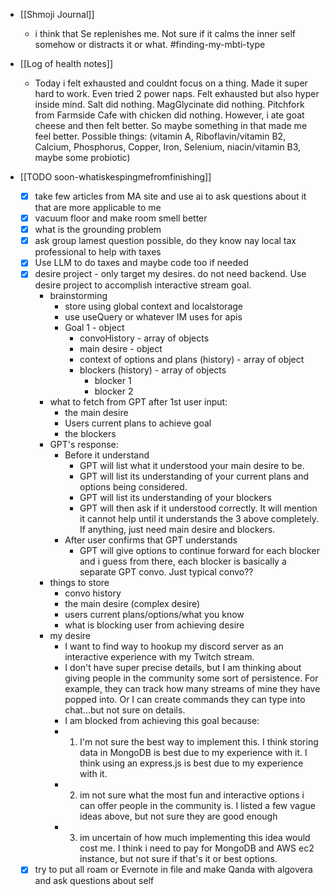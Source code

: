   * [[Shmoji Journal]]
    * i think that Se replenishes me. Not sure if it calms the inner self somehow or distracts it or what. #finding-my-mbti-type


  * [[Log of health notes]]
    * Today i felt exhausted and couldnt focus on a thing. Made it super hard to work. Even tried 2 power naps. Felt exhausted but also hyper inside mind. Salt did nothing. MagGlycinate did nothing. Pitchfork from Farmside Cafe with chicken did nothing. However, i ate goat cheese and then felt better. So maybe something in that made me feel better. Possible things: (vitamin A, Riboflavin/vitamin B2, Calcium, Phosphorus, Copper, Iron, Selenium, niacin/vitamin B3, maybe some probiotic)
  * [[TODO soon-whatiskespingmefromfinishing]]
    * [x] take few articles from MA site and use ai to ask questions about it that are more applicable to me
    * [x] vacuum floor and make room smell better
    * [x] what is the grounding problem
    * [x] ask group lamest question possible, do they know nay local tax professional to help with taxes
    * [x] Use LLM to do taxes and maybe code too if needed
    * [x] desire project - only target my desires. do not need backend. Use desire project to accomplish interactive stream goal.
      * brainstorming
        * store using global context and localstorage
        * use useQuery or whatever IM uses for apis
        * Goal 1 - object
          * convoHistory - array of objects
          * main desire - object
          * context of options and plans (history) - array of object
          * blockers (history) - array of objects
            * blocker 1
            * blocker 2
      * what to fetch from GPT after 1st user input:
        * the main desire
        * Users current plans to achieve goal
        * the blockers
      * GPT's response:
        * Before it understand
          * GPT will list what it understood your main desire to be.
          * GPT will list its understanding of your current plans and options being considered.
          * GPT will list its understanding of your blockers
          * GPT will then ask if it understood correctly. It will mention it cannot help until it understands the 3 above completely. If anything, just need main desire and blockers.
        * After user confirms that GPT understands
          * GPT will give options to continue forward for each blocker and i guess from there, each blocker is basically a separate GPT convo. Just typical convo??
      * things to store
        * convo history
        * the main desire (complex desire)
        * users current plans/options/what you know
        * what is blocking user from achieving desire
      * my desire
        * I want to find way to hookup my discord server as an interactive experience with my Twitch stream.
        * I don't have super precise details, but I am thinking about giving people in the community some sort of persistence. For example, they can track how many streams of mine they have popped into. Or I can create commands they can type into chat...but not sure on details.
        * I am blocked from achieving this goal because:
        * 1) I'm not sure the best way to implement this. I think storing data in MongoDB is best due to my experience with it. I think using an express.js is best due to my experience with it. 
        * 2) im not sure what the most fun and interactive options i can offer people in the community is. I listed a few vague ideas above, but not sure they are good enough
        * 3) im uncertain of how much implementing this idea would cost me. I think i need to pay for MongoDB and AWS ec2 instance, but not sure if that's it or best options.
    * [x] try to put all roam or Evernote in file and make Qanda with algovera and ask questions about self 